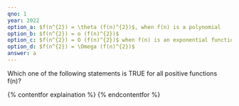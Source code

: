 ```yaml
---
qno: 1
year: 2022
option_a: $f(n^{2}) = \theta (f(n)^{2})$, when f(n) is a polynomial
option_b: $f(n^{2}) = o (f(n)^{2})$
option_c: $f(n^{2}) = O (f(n)^{2})$ when f(n) is an exponential function
option_d: $f(n^{2}) = \Omega (f(n)^{2})$
answer: a
---
```


Which one of the following statements is TRUE for all positive functions f(n)?


{% contentfor explaination %}
{% endcontentfor %}